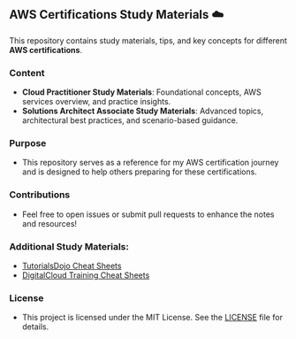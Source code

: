 ## AWS Certifications Study Materials ☁️

This repository contains study materials, tips, and key concepts for different **AWS certifications**.
### Content
- **Cloud Practitioner Study Materials**: Foundational concepts, AWS services overview, and practice insights.
- **Solutions Architect Associate Study Materials**: Advanced topics, architectural best practices, and scenario-based guidance.

### Purpose
- This repository serves as a reference for my AWS certification journey and is designed to help others preparing for these certifications.

### Contributions
- Feel free to open issues or submit pull requests to enhance the notes and resources!

### Additional Study Materials:
- [TutorialsDojo Cheat Sheets](https://tutorialsdojo.com/aws-cheat-sheets/)
- [DigitalCloud Training Cheat Sheets](https://digitalcloud.training/aws-analytics-services/)

### License
- This project is licensed under the MIT License. See the [LICENSE](https://github.com/eenlpe1/AWS-Certifications-Notes/blob/main/LICENSE) file for details.

